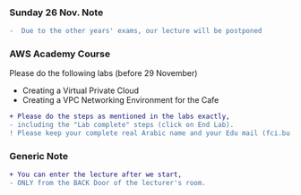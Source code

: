 ### Sunday 26 Nov. Note

```diff
-  Due to the other years' exams, our lecture will be postponed 
```

### AWS Academy Course
Please do the following labs (before 29 November)
- Creating a Virtual Private Cloud
- Creating a VPC Networking Environment for the Cafe
```diff
+ Please do the steps as mentioned in the labs exactly, 
- including the "Lab complete" steps (click on End Lab).
! Please keep your complete real Arabic name and your Edu mail (fci.bu.edu.eg) in your profile.
```

### Generic Note
```diff
+ You can enter the lecture after we start,
- ONLY from the BACK Door of the lecturer's room.
```

<!-- # Cloud
```diff
+ The lecturer of Sunday 05th November
- will be postponed to another date
```
-->

